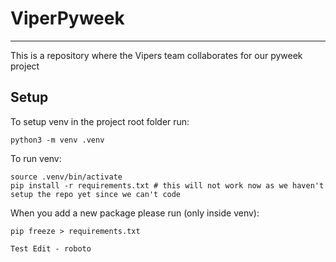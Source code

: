 # ViperPyweek
<hr>
This is a repository where the Vipers team collaborates for our pyweek project

## Setup
To setup venv in the project root folder run:
```
python3 -m venv .venv
```

To run venv:
```
source .venv/bin/activate
pip install -r requirements.txt # this will not work now as we haven't setup the repo yet since we can't code
```

When you add a new package please run (only inside venv):
```
pip freeze > requirements.txt
```

```
Test Edit - roboto
```